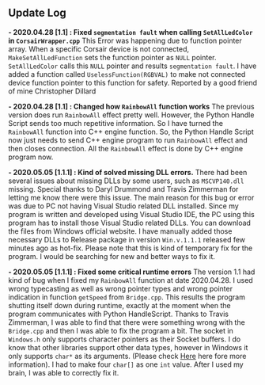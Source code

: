 
## Update Log

**- 2020.04.28 [1.1] : Fixed `segmentation fault` when calling `SetAllLedColor`  in `CorsairWrapper.cpp`**
This Error was happening due to function pointer array. When a specific Corsair device is not connected, `MakeSetAllLedFunction` sets the function pointer as `NULL` pointer. `SetAllLedColor` calls this `NULL` pointer and results `segmentation fault`. I have added a function called `UselessFunction(RGBVAL)` to make not connected device function pointer to this function for safety. Reported by a good friend of mine Christopher Dillard

**- 2020.04.28 [1.1] : Changed how `RainbowAll` function works**
The previous version does run `RainbowAll` effect pretty well. However, the Python Handle Script sends too much repetitive information. So I have turned the `RainbowAll` function into C++ engine function. So, the Python Handle Script now just needs to send C++ engine program to run `RainbowAll` effect and then closes connection. All the `RainbowAll` effect is done by C++ engine program now.

**- 2020.05.05 [1.1.1] : Kind of solved missing DLL errors.**
There had been several issues about missing DLLs by some users, such as `MSCVP140.dll` missing. Special thanks to Daryl Drummond and Travis Zimmerman for letting me know there were this issue. The main reason for this bug or error was due to PC not having Visual Studio related DLL installed. Since my program is written and developed using Visual Studio IDE, the PC using this program has to install those Visual Studio related DLLs. You can download the files from Windows official website. I have manually added those necessary DLLs to Release package in version `Win.v.1.1.1` released few minutes ago as hot-fix. Please note that this is kind of temporary fix for the program. I would be searching for new and better ways to fix it.

**- 2020.05.05 [1.1.1] : Fixed some critical runtime errors** 
The version 1.1 had kind of bug when I fixed my `RainbowAll` function at date 2020.04.28. I used wrong typecasting as well as wrong pointer types and wrong pointer indication in function `getSpeed` from `Bridge.cpp`. This results the program shutting itself down during runtime, exactly at the moment when the program communicates with Python HandleScript. Thanks to Travis Zimmerman, I was able to find that there were something wrong with the `Bridge.cpp` and then I was able to fix the program a bit. The socket in `Windows.h` only supports character pointers as their Socket buffers. I do know that other libraries support other data types, however in Windows it only supports `char*` as its arguments. (Please check [Here](https://docs.microsoft.com/en-us/windows/win32/winsock/sending-and-receiving-data-on-the-client)  here fore more information). I had to make four `char[]` as one `int` value. After I used my brain, I was able to correctly fix it.

